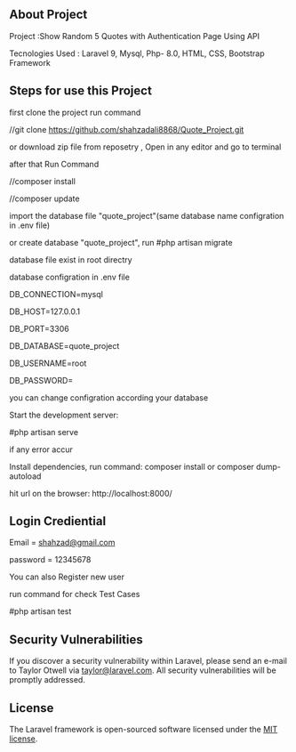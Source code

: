 ## About Project
Project :Show Random 5 Quotes with Authentication Page Using API


Tecnologies Used : Laravel 9, Mysql, Php- 8.0, HTML, CSS, Bootstrap Framework

## Steps for use this Project
first clone the project run command

//git clone https://github.com/shahzadali8868/Quote_Project.git 

or download zip file from reposetry , Open in any editor and go to terminal 

after that Run Command

//composer install 

//composer update 

import the database file "quote_project"(same database name configration in .env file) 

or create database "quote_project", run #php artisan migrate

database file exist in root directry

database configration in .env file


DB_CONNECTION=mysql

DB_HOST=127.0.0.1

DB_PORT=3306

DB_DATABASE=quote_project

DB_USERNAME=root

DB_PASSWORD=

you can change configration according your database


Start the development server: 

#php artisan serve

if any error accur 

Install dependencies, run command: composer install or composer dump-autoload

hit url on the browser: http://localhost:8000/

## Login Crediential
Email = shahzad@gmail.com

password = 12345678

You can also Register new user 

run command for check Test Cases

#php artisan test


## Security Vulnerabilities

If you discover a security vulnerability within Laravel, please send an e-mail to Taylor Otwell via [taylor@laravel.com](mailto:taylor@laravel.com). All security vulnerabilities will be promptly addressed.

## License

The Laravel framework is open-sourced software licensed under the [MIT license](https://opensource.org/licenses/MIT).

